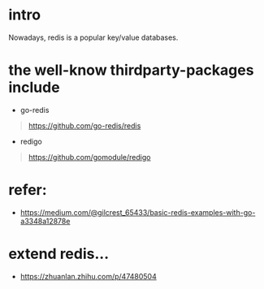 # intro
Nowadays, redis is a popular key/value databases.

# the well-know thirdparty-packages include 
- go-redis
> https://github.com/go-redis/redis
- redigo
> https://github.com/gomodule/redigo


# refer:
- https://medium.com/@gilcrest_65433/basic-redis-examples-with-go-a3348a12878e


# extend redis...
- https://zhuanlan.zhihu.com/p/47480504

